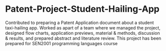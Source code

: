 # Patent-Project-Student-Hailing-App
Contributed to preparing a Patent Application document about a student taxi-hailing app. 
Worked as apart of a team where we managed the project, designed flow charts, application 
previews, material & methods, discussion & results, and prepared abstract and literature 
review.
This project has been prepared for SEN2001 programming languages course
